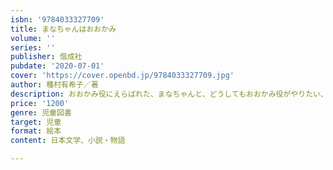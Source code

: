 ```yaml
---
isbn: '9784033327709'
title: まなちゃんはおおかみ
volume: ''
series: ''
publisher: 偕成社
pubdate: '2020-07-01'
cover: 'https://cover.openbd.jp/9784033327709.jpg'
author: 種村有希子／著
description: おおかみ役にえらばれた、まなちゃんと、どうしてもおおかみ役がやりたい、ちびっこのかいくん。ふたりの思いがぶつかって……。
price: '1200'
genre: 児童図書
target: 児童
format: 絵本
content: 日本文学、小説・物語

---
```

